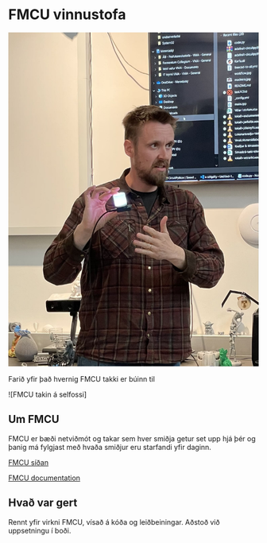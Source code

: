 # FMCU vinnustofa

![Árni með sýnikennslu](../Arni_med_synikennslu.jpg)

Farið yfir það hvernig FMCU takki er búinn til

![FMCU takin á selfossi]

## Um FMCU

FMCU er bæði netviðmót og takar sem hver smiðja getur set upp hjá þér og þanig má fylgjast með hvaða smiðjur eru starfandi yfir daginn.

[FMCU síðan](https://fmcu.fablabs.io) 

[FMCU documentation](https://pub.fabcloud.io/project/bootcamp-2023/fmcu/)

## Hvað var gert

Rennt yfir virkni FMCU, vísað á kóða og leiðbeiningar. Aðstoð við uppsetningu í boði.
